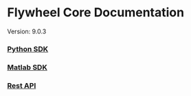 # Flywheel Core Documentation
Version: 9.0.3

### [Python SDK](python/)

### [Matlab SDK](matlab/)

### [Rest API](swagger/index.html)

